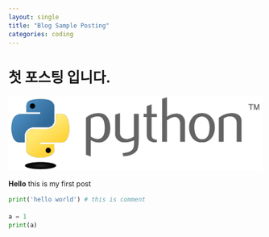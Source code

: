 ```yaml
---
layout: single
title: "Blog Sample Posting"
categories: coding
---
```


# 첫 포스팅 입니다.

![샘플 Python Image](../images/2022-10-12-Sample/python_logo.png)

**Hello** this is my first post

```python
print('hello world') # this is comment

a = 1
print(a)

```



